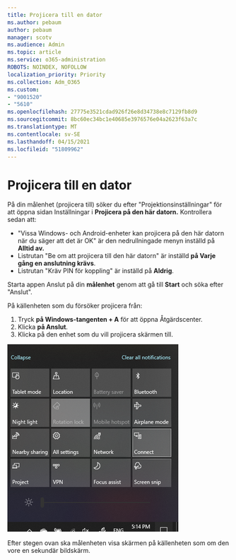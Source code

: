 ```yaml
---
title: Projicera till en dator
ms.author: pebaum
author: pebaum
manager: scotv
ms.audience: Admin
ms.topic: article
ms.service: o365-administration
ROBOTS: NOINDEX, NOFOLLOW
localization_priority: Priority
ms.collection: Adm_O365
ms.custom:
- "9001520"
- "5610"
ms.openlocfilehash: 27775e3521cdad926f26e8d34738e8c7129fb8d9
ms.sourcegitcommit: 8bc60ec34bc1e40685e3976576e04a2623f63a7c
ms.translationtype: MT
ms.contentlocale: sv-SE
ms.lasthandoff: 04/15/2021
ms.locfileid: "51809962"
---
```

# <a name="project-to-a-pc"></a>Projicera till en dator

På din målenhet (projicera till) söker du efter "Projektionsinställningar" för att öppna sidan Inställningar i **Projicera på den här datorn.** Kontrollera sedan att:
- "Vissa Windows- och Android-enheter kan projicera på den här datorn när du säger att det är OK" är den nedrullningade menyn inställd på **Alltid av.**
- Listrutan "Be om att projicera till den här datorn" är inställd **på Varje gång en anslutning krävs**.
- Listrutan "Kräv PIN för koppling" är inställd på **Aldrig**.

Starta appen Anslut på din **målenhet** genom att gå till **Start** och söka efter "Anslut".

På källenheten som du försöker projicera från:

1. Tryck **på Windows-tangenten + A** för att öppna Åtgärdscenter.
2. Klicka **på Anslut**.
3. Klicka på den enhet som du vill projicera skärmen till.

![Projicera till en dator](media/project-to-a-pc.png)

Efter stegen ovan ska målenheten visa skärmen på källenheten som om den vore en sekundär bildskärm.
